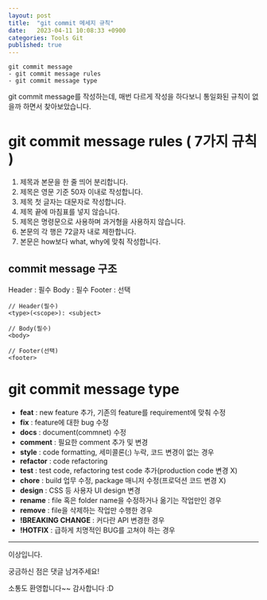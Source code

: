 ```yaml
---
layout: post
title:  "git commit 메세지 규칙"
date:   2023-04-11 10:08:33 +0900
categories: Tools Git
published: true
---
```

```
git commit message
- git commit message rules
- git commit message type
```

git commit message를 작성하는데, 매번 다르게 작성을 하다보니 통일화된 규칙이 없을까 하면서 찾아보았습니다.

# git commit message rules ( 7가지 규칙 )

1. 제목과 본문을 한 줄 띄어 분리합니다.
2. 제목은 영문 기준 50자 이내로 작성합니다.
3. 제목 첫 글자는 대문자로 작성합니다.
4. 제목 끝에 마침표를 넣지 않습니다.
5. 제목은 명령문으로 사용하며 과거형을 사용하지 않습니다.
6. 본문의 각 행은 72글자 내로 제한합니다.
7. 본문은 how보다 what, why에 맞춰 작성합니다.

## commit message 구조

Header : 필수
Body : 필수
Footer : 선택

```
// Header(필수)
<type>(<scope>): <subject>

// Body(필수)
<body>

// Footer(선택)
<footer>
```

# git commit message type

- **feat** : new feature 추가, 기존의 feature를 requirement에 맞춰 수정
- **fix** : feature에 대한 bug 수정
- **docs** : document(commnet) 수정
- **comment** : 필요한 comment 추가 및 변경
- **style** : code formatting, 세미콜론(;) 누락, 코드 변경이 없는 경우
- **refactor** : code refactoring
- **test** : test code, refactoring test code 추가(production code 변경 X)
- **chore** : build 업무 수정, package 매니저 수정(프로덕션 코드 변경 X)
- **design** : CSS 등 사용자 UI design 변경
- **rename** : file 혹은 folder name을 수정하거나 옮기는 작업만인 경우
- **remove** : file을 삭제하는 작업만 수행한 경우
- **!BREAKING CHANGE** : 커다란 API 변경한 경우
- **!HOTFIX** : 급하게 치명적인 BUG를 고쳐야 하는 경우

---

이상입니다.

궁금하신 점은 댓글 남겨주세요!

소통도 환영합니다~~ 감사합니다 :D